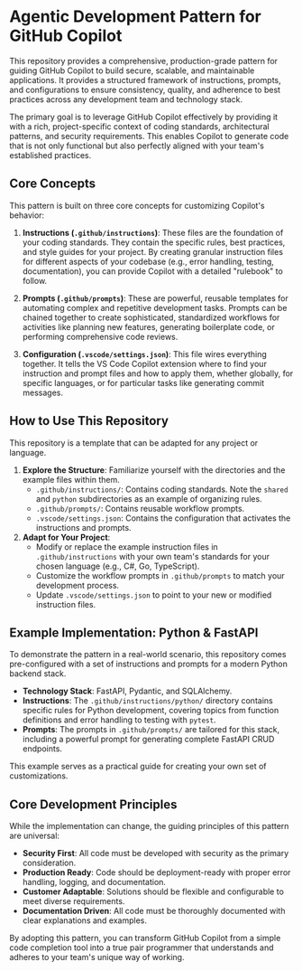 # Agentic Development Pattern for GitHub Copilot

This repository provides a comprehensive, production-grade pattern for guiding GitHub Copilot to build secure, scalable, and maintainable applications. It provides a structured framework of instructions, prompts, and configurations to ensure consistency, quality, and adherence to best practices across any development team and technology stack.

The primary goal is to leverage GitHub Copilot effectively by providing it with a rich, project-specific context of coding standards, architectural patterns, and security requirements. This enables Copilot to generate code that is not only functional but also perfectly aligned with your team's established practices.

## Core Concepts

This pattern is built on three core concepts for customizing Copilot's behavior:

1.  **Instructions (`.github/instructions`)**: These files are the foundation of your coding standards. They contain the specific rules, best practices, and style guides for your project. By creating granular instruction files for different aspects of your codebase (e.g., error handling, testing, documentation), you can provide Copilot with a detailed "rulebook" to follow.

2.  **Prompts (`.github/prompts`)**: These are powerful, reusable templates for automating complex and repetitive development tasks. Prompts can be chained together to create sophisticated, standardized workflows for activities like planning new features, generating boilerplate code, or performing comprehensive code reviews.

3.  **Configuration (`.vscode/settings.json`)**: This file wires everything together. It tells the VS Code Copilot extension where to find your instruction and prompt files and how to apply them, whether globally, for specific languages, or for particular tasks like generating commit messages.

## How to Use This Repository

This repository is a template that can be adapted for any project or language.

1.  **Explore the Structure**: Familiarize yourself with the directories and the example files within them.
    *   `.github/instructions/`: Contains coding standards. Note the `shared` and `python` subdirectories as an example of organizing rules.
    *   `.github/prompts/`: Contains reusable workflow prompts.
    *   `.vscode/settings.json`: Contains the configuration that activates the instructions and prompts.
2.  **Adapt for Your Project**:
    *   Modify or replace the example instruction files in `.github/instructions` with your own team's standards for your chosen language (e.g., C#, Go, TypeScript).
    *   Customize the workflow prompts in `.github/prompts` to match your development process.
    *   Update `.vscode/settings.json` to point to your new or modified instruction files.

## Example Implementation: Python & FastAPI

To demonstrate the pattern in a real-world scenario, this repository comes pre-configured with a set of instructions and prompts for a modern Python backend stack.

-   **Technology Stack**: FastAPI, Pydantic, and SQLAlchemy.
-   **Instructions**: The `.github/instructions/python/` directory contains specific rules for Python development, covering topics from function definitions and error handling to testing with `pytest`.
-   **Prompts**: The prompts in `.github/prompts/` are tailored for this stack, including a powerful prompt for generating complete FastAPI CRUD endpoints.

This example serves as a practical guide for creating your own set of customizations.

## Core Development Principles

While the implementation can change, the guiding principles of this pattern are universal:

-   **Security First**: All code must be developed with security as the primary consideration.
-   **Production Ready**: Code should be deployment-ready with proper error handling, logging, and documentation.
-   **Customer Adaptable**: Solutions should be flexible and configurable to meet diverse requirements.
-   **Documentation Driven**: All code must be thoroughly documented with clear explanations and examples.

By adopting this pattern, you can transform GitHub Copilot from a simple code completion tool into a true pair programmer that understands and adheres to your team's unique way of working.
